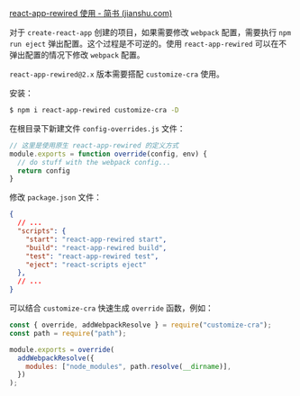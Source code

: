 [react-app-rewired 使用 - 简书 (jianshu.com)](https://www.jianshu.com/p/352e33c56d55)

对于 `create-react-app` 创建的项目，如果需要修改 `webpack` 配置，需要执行 `npm run eject` 弹出配置。这个过程是不可逆的。使用 `react-app-rewired` 可以在不弹出配置的情况下修改 `webpack` 配置。

`react-app-rewired@2.x` 版本需要搭配 `customize-cra` 使用。

安装：

~~~bash
$ npm i react-app-rewired customize-cra -D
~~~

在根目录下新建文件 `config-overrides.js` 文件：

~~~javascript
// 这里是使用原生 react-app-rewired 的定义方式
module.exports = function override(config, env) {
  // do stuff with the webpack config...
  return config
}
~~~

修改 `package.json` 文件：

~~~json
{
  // ...
  "scripts": {
    "start": "react-app-rewired start",
    "build": "react-app-rewired build",
    "test": "react-app-rewired test",
    "eject": "react-scripts eject"
  },
  // ...
}
~~~

可以结合 `customize-cra` 快速生成 `override` 函数，例如：

~~~javascript
const { override, addWebpackResolve } = require("customize-cra");
const path = require("path");

module.exports = override(
  addWebpackResolve({
    modules: ["node_modules", path.resolve(__dirname)],
  })
);
~~~


